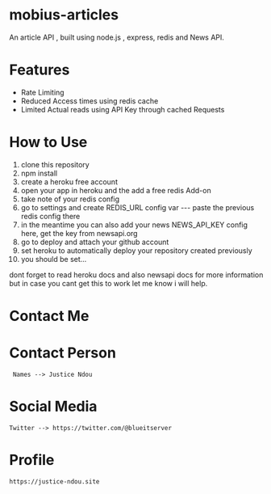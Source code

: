 # mobius-articles
 An article API , built using node.js , express, redis and News API.


 # Features
 - Rate Limiting
 - Reduced Access times using redis cache
 - Limited Actual reads using API Key through cached Requests

 # How to Use

 1. clone this repository
 2. npm install
 3. create a heroku free account
 4. open your app in heroku and the add a free redis Add-on
 5. take note of your redis config
 6. go to settings and create REDIS_URL config var --- paste the previous redis config there
 7. in the meantime you can also add your news NEWS_API_KEY config here, get the key from newsapi.org
 8. go to deploy and attach your github account
 9. set heroku to automatically deploy your repository created previously
 10. you should be set...

 dont forget to read heroku docs and also newsapi docs for more information but in case
 you cant get this to work let me know i will help.

 # Contact Me
  # Contact Person
     Names --> Justice Ndou
  # Social Media
    Twitter --> https://twitter.com/@blueitserver
  # Profile  
    https://justice-ndou.site 
